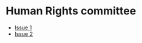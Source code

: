 # Human Rights committee

- [Issue 1](/committees/hr-committee/issue1)
- [Issue 2](/committees/hr-committee/issue2)
